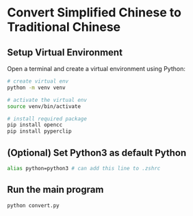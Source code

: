 # Convert Simplified Chinese to Traditional Chinese

## Setup Virtual Environment

Open a terminal and create a virtual environment using Python:

```bash
# create virtual env
python -m venv venv

# activate the virtual env
source venv/bin/activate

# install required package
pip install opencc
pip install pyperclip
```

## (Optional) Set Python3 as default Python

```bash
alias python=python3 # can add this line to .zshrc
```

## Run the main program

```bash
python convert.py
```
